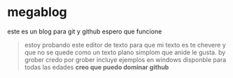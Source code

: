 # megablog
este es un blog para git y github espero que funcione 
>estoy probando este editor de texto para que mi texto es te chevere y que no se quede como un texto plano simplom que anide le gusta.
>by grober
>credo por grober incluye ejemplos en windows 
>disponble para todas las edades
**creo que puedo dominar github**
